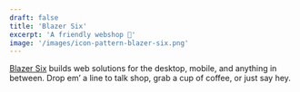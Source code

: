 ```yaml
---
draft: false
title: 'Blazer Six'
excerpt: 'A friendly webshop 🙂'
image: '/images/icon-pattern-blazer-six.png'
---
```


[Blazer Six](https://www.blazersix.com/) builds web solutions for the desktop,
mobile, and anything in between. Drop em’ a line to talk shop, grab a cup of
coffee, or just say hey.

